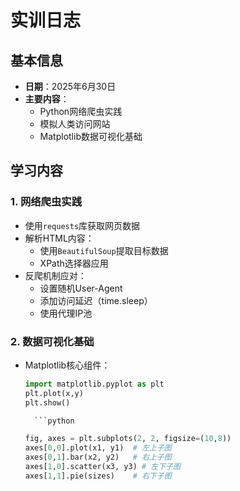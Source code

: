 # 实训日志

## 基本信息
- **日期**：2025年6月30日  
- **主要内容**：
  - Python网络爬虫实践
  - 模拟人类访问网站
  - Matplotlib数据可视化基础

## 学习内容

### 1. 网络爬虫实践
- 使用`requests`库获取网页数据
- 解析HTML内容：
  - 使用`BeautifulSoup`提取目标数据
  - XPath选择器应用
- 反爬机制应对：
  - 设置随机User-Agent
  - 添加访问延迟（time.sleep）
  - 使用代理IP池

### 2. 数据可视化基础
- Matplotlib核心组件：
  ```python
  import matplotlib.pyplot as plt
  plt.plot(x,y)
  plt.show()
  
    ```python

  fig, axes = plt.subplots(2, 2, figsize=(10,8))
  axes[0,0].plot(x1, y1)  # 左上子图
  axes[0,1].bar(x2, y2)   # 右上子图
  axes[1,0].scatter(x3, y3) # 左下子图
  axes[1,1].pie(sizes)    # 右下子图